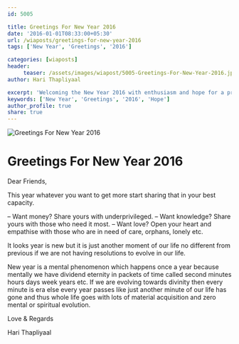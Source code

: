 ```yaml
--- 
id: 5005

title: Greetings For New Year 2016
date: '2016-01-01T08:33:00+05:30'
url: /wiaposts/greetings-for-new-year-2016
tags: ['New Year', 'Greetings', '2016']

categories: [wiaposts] 
header:
     teaser: /assets/images/wiapost/5005-Greetings-For-New-Year-2016.jpg
author: Hari Thapliyaal 

excerpt: 'Welcoming the New Year 2016 with enthusiasm and hope for a prosperous future.' 
keywords: ['New Year', 'Greetings', '2016', 'Hope']
author_profile: true 
share: true 
---
```


![Greetings For New Year 2016](/assets/images/wiapost/5005-Greetings-For-New-Year-2016.jpg)  
   
# Greetings For New Year 2016   
   
Dear Friends,   
   
This year whatever you want to get more start sharing that in your best capacity.

– Want money? Share yours with underprivileged.
– Want knowledge? Share yours with those who need it most.
– Want love? Open your heart and empathise with those who are in need of care, orphans, lonely etc.

It looks year is new but it is just another moment of our life no different from previous if we are not having resolutions to evolve in our life.

New year is a mental phenomenon which happens once a year because mentally we have dividend eternity in packets of time called second minutes hours days week years etc. If we are evolving towards divinity then every minute is era else every year passes like just another minute of our life has gone and thus whole life goes with lots of material acquisition and zero mental or spiritual evolution.

Love & Regards

Hari Thapliyaal


